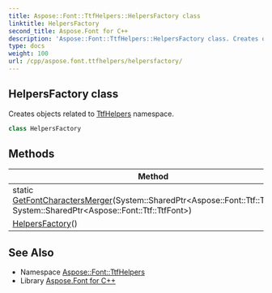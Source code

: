 ```yaml
---
title: Aspose::Font::TtfHelpers::HelpersFactory class
linktitle: HelpersFactory
second_title: Aspose.Font for C++
description: 'Aspose::Font::TtfHelpers::HelpersFactory class. Creates objects related to TtfHelpers namespace in C++.'
type: docs
weight: 100
url: /cpp/aspose.font.ttfhelpers/helpersfactory/
---
```

## HelpersFactory class


Creates objects related to [TtfHelpers](../) namespace.

```cpp
class HelpersFactory
```

## Methods

| Method | Description |
| --- | --- |
| static [GetFontCharactersMerger](./getfontcharactersmerger/)(System::SharedPtr\<Aspose::Font::Ttf::TtfFont\>, System::SharedPtr\<Aspose::Font::Ttf::TtfFont\>) | Creates [IFontCharactersMerger](../ifontcharactersmerger/) instance. |
| [HelpersFactory](./helpersfactory/)() |  |
## See Also

* Namespace [Aspose::Font::TtfHelpers](../)
* Library [Aspose.Font for C++](../../)
